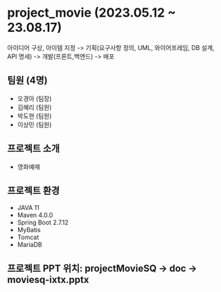 # project_movie (2023.05.12 ~ 23.08.17)
아이디어 구상, 아이템 지정 -> 기획(요구사항 정의, UML, 와이어프레임, DB 설계, API 명세) -> 개발(프론트,백엔드)  -> 배포 


## 팀원 (4명)
- 오경아 (팀장)
- 김혜리 (팀원)
- 박도현 (팀원)
- 이상민 (팀원)

## 프로젝트 소개
- 영화예매 

## 프로젝트 환경 
- JAVA 11
- Maven 4.0.0
- Spring Boot 2.7.12
- MyBatis
- Tomcat
- MariaDB

## 프로젝트 PPT 위치: projectMovieSQ -> doc -> moviesq-ixtx.pptx 
